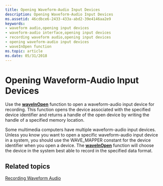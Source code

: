 ```yaml
---
title: Opening Waveform-Audio Input Devices
description: Opening Waveform-Audio Input Devices
ms.assetid: 46cdbce6-2433-433a-abd2-39e4146aa2e9
keywords:
- waveform audio,opening input devices
- waveform-audio interface,opening input devices
- recording waveform audio,opening input devices
- opening waveform-audio input devices
- waveInOpen function
ms.topic: article
ms.date: 05/31/2018
---
```


# Opening Waveform-Audio Input Devices

Use the [**waveInOpen**](/windows/win32/api/mmeapi/nf-mmeapi-waveinopen) function to open a waveform-audio input device for recording. This function opens the device associated with the specified device identifier and returns a handle of the open device by writing the handle of a specified memory location.

Some multimedia computers have multiple waveform-audio input devices. Unless you know you want to open a specific waveform-audio input device in a system, you should use the WAVE\_MAPPER constant for the device identifier when you open a device. The [**waveInOpen**](/windows/win32/api/mmeapi/nf-mmeapi-waveinopen) function will choose the device in the system best able to record in the specified data format.

## Related topics

<dl> <dt>

[Recording Waveform Audio](recording-waveform-audio.md)
</dt> </dl>

 

 